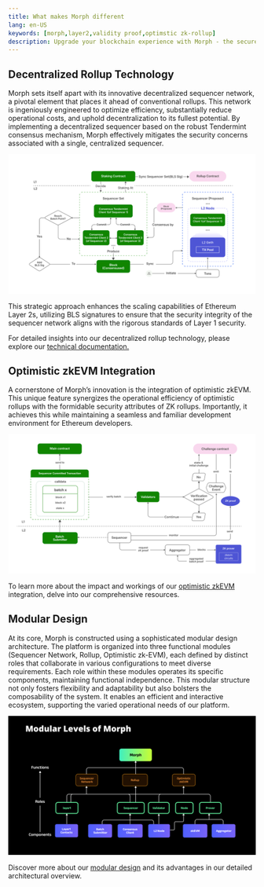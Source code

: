 ```yaml
---
title: What makes Morph different
lang: en-US
keywords: [morph,layer2,validity proof,optimstic zk-rollup]
description: Upgrade your blockchain experience with Morph - the secure decentralized, cost0efficient, and high-performing optimstic zk-rollup solution. Try it now!
---
```


## Decentralized Rollup Technology

Morph sets itself apart with its innovative decentralized sequencer network, a pivotal element that places it ahead of conventional rollups. This network is ingeniously engineered to optimize efficiency, substantially reduce operational costs, and uphold decentralization to its fullest potential. By implementing a decentralized sequencer based on the robust Tendermint consensus mechanism, Morph effectively mitigates the security concerns associated with a single, centralized sequencer.

![Sequqencer Network](../../assets/docs/about/overview/seq1.png)

This strategic approach enhances the scaling capabilities of Ethereum Layer 2s, utilizing BLS signatures to ensure that the security integrity of the sequencer network aligns with the rigorous standards of Layer 1 security.

For detailed insights into our decentralized rollup technology, please explore our [technical documentation.](../how-morph-works/decentralized-sequencers/1-morph-decentralized-sequencer-network.md)

## Optimistic zkEVM Integration
A cornerstone of Morph’s innovation is the integration of optimistic zkEVM. This unique feature synergizes the operational efficiency of optimistic rollups with the formidable security attributes of ZK rollups. Importantly, it achieves this while maintaining a seamless and familiar development environment for Ethereum developers.

![Sequqencer Network](../../assets/docs/about/overview/opzk.png)

To learn more about the impact and workings of our [optimistic zkEVM](../how-morph-works/responsive-validity-proof/1-overview.md) integration, delve into our comprehensive resources.

## Modular Design

At its core, Morph is constructed using a sophisticated modular design architecture. The platform is organized into three functional modules (Sequencer Network, Rollup, Optimistic zk-EVM), each defined by distinct roles that collaborate in various configurations to meet diverse requirements. Each role within these modules operates its specific components, maintaining functional independence. This modular structure not only fosters flexibility and adaptability but also bolsters the composability of the system. It enables an efficient and interactive ecosystem, supporting the varied operational needs of our platform.


![Sequqencer Network](../../assets/docs/about/overview/modu.png)



Discover more about our [modular design](../how-morph-works/2-morph-modular-design.md) and its advantages in our detailed architectural overview.
